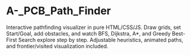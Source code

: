 # A-_PCB_Path_Finder
Interactive pathfinding visualizer in pure HTML/CSS/JS. Draw grids, set Start/Goal, add obstacles, and watch BFS, Dijkstra, A*, and Greedy Best-First Search explore step by step. Adjustable heuristics, animated paths, and frontier/visited visualization included.
